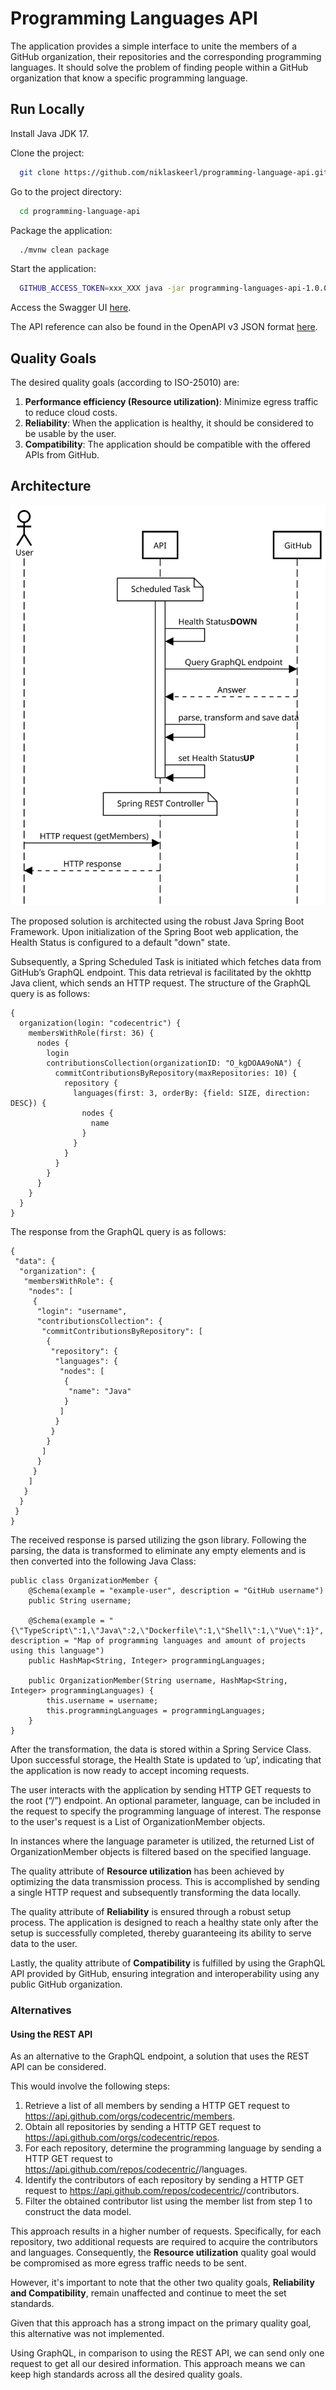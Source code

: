 # Programming Languages API

The application provides a simple interface to unite the members of a GitHub organization, their repositories and the corresponding programming languages.
It should solve the problem of finding people within a GitHub organization that know a specific programming language.

## Run Locally

Install Java JDK 17.

Clone the project:

```bash
  git clone https://github.com/niklaskeerl/programming-language-api.git
```

Go to the project directory:

```bash
  cd programming-language-api
```

Package the application:

```bash
  ./mvnw clean package
```

Start the application:

```bash
  GITHUB_ACCESS_TOKEN=xxx_XXX java -jar programming-languages-api-1.0.0.jar
```

Access the Swagger UI [here](http://localhost:8080/swagger-ui/index.html).

The API reference can also be found in the OpenAPI v3 JSON format [here](http://localhost:8080/v3/api-docs).

## Quality Goals

The desired quality goals (according to ISO-25010) are:

1. **Performance efficiency (Resource utilization)**: Minimize egress traffic to reduce cloud costs.
2. **Reliability**: When the application is healthy, it should be considered to be usable by the user.
3. **Compatibility**: The application should be compatible with the offered APIs from GitHub.

## Architecture

![Sequence Diagram](docs/resources/sequence-diagram.svg)

The proposed solution is architected using the robust Java Spring Boot Framework.
Upon initialization of the Spring Boot web application, the Health Status is configured to a default "down" state.

Subsequently, a Spring Scheduled Task is initiated which fetches data from GitHub’s GraphQL endpoint.
This data retrieval is facilitated by the okhttp Java client, which sends an HTTP request.
The structure of the GraphQL query is as follows:

```
{
  organization(login: "codecentric") {
    membersWithRole(first: 36) {
      nodes {
        login
        contributionsCollection(organizationID: "O_kgDOAA9oNA") {
          commitContributionsByRepository(maxRepositories: 10) {
            repository {
              languages(first: 3, orderBy: {field: SIZE, direction: DESC}) {
                nodes {
                  name
                }
              }
            }
          }
        }
      }
    }
  }
}
```

The response from the GraphQL query is as follows:

```
{
 "data": {
  "organization": {
   "membersWithRole": {
    "nodes": [
     {
      "login": "username",
      "contributionsCollection": {
       "commitContributionsByRepository": [
        {
         "repository": {
          "languages": {
           "nodes": [
            {
             "name": "Java"
            }
           ]
          }
         }
        }
       ]
      }
     }
    ]
   }
  }
 }
}
```

The received response is parsed utilizing the gson library.
Following the parsing, the data is transformed to eliminate any empty elements and is then converted into the following Java Class:

```
public class OrganizationMember {
    @Schema(example = "example-user", description = "GitHub username")
    public String username;

    @Schema(example = "{\"TypeScript\":1,\"Java\":2,\"Dockerfile\":1,\"Shell\":1,\"Vue\":1}", description = "Map of programming languages and amount of projects using this language")
    public HashMap<String, Integer> programmingLanguages;

    public OrganizationMember(String username, HashMap<String, Integer> programmingLanguages) {
        this.username = username;
        this.programmingLanguages = programmingLanguages;
    }
}
```

After the transformation, the data is stored within a Spring Service Class.
Upon successful storage, the Health State is updated to ‘up’, indicating that the application is now ready to accept incoming requests.

The user interacts with the application by sending HTTP GET requests to the root (“/”) endpoint.
An optional parameter, language, can be included in the request to specify the programming language of interest.
The response to the user's request is a List of OrganizationMember objects.

In instances where the language parameter is utilized, the returned List of OrganizationMember objects is filtered based on the specified language.

The quality attribute of **Resource utilization** has been achieved by optimizing the data transmission process.
This is accomplished by sending a single HTTP request and subsequently transforming the data locally.

The quality attribute of **Reliability** is ensured through a robust setup process.
The application is designed to reach a healthy state only after the setup is successfully completed, thereby guaranteeing its ability to serve data to the user.

Lastly, the quality attribute of **Compatibility** is fulfilled by using the GraphQL API provided by GitHub, ensuring integration and interoperability using any public GitHub organization.

### Alternatives

#### Using the REST API

As an alternative to the GraphQL endpoint, a solution that uses the REST API can be considered.

This would involve the following steps:

1. Retrieve a list of all members by sending a HTTP GET request to https://api.github.com/orgs/codecentric/members.
2. Obtain all repositories by sending a HTTP GET request to https://api.github.com/orgs/codecentric/repos.
3. For each repository, determine the programming language by sending a HTTP GET request to https://api.github.com/repos/codecentric/<repo>/languages.
4. Identify the contributors of each repository by sending a HTTP GET request to https://api.github.com/repos/codecentric/<repo>/contributors.
5. Filter the obtained contributor list using the member list from step 1 to construct the data model.

This approach results in a higher number of requests.
Specifically, for each repository, two additional requests are required to acquire the contributors and languages.
Consequently, the **Resource utilization** quality goal would be compromised as more egress traffic needs to be sent.

However, it's important to note that the other two quality goals, **Reliability and Compatibility**, remain unaffected and continue to meet the set standards.

Given that this approach has a strong impact on the primary quality goal, this alternative was not implemented.

Using GraphQL, in comparison to using the REST API, we can send only one request to get all our desired information.
This approach means we can keep high standards across all the desired quality goals.
